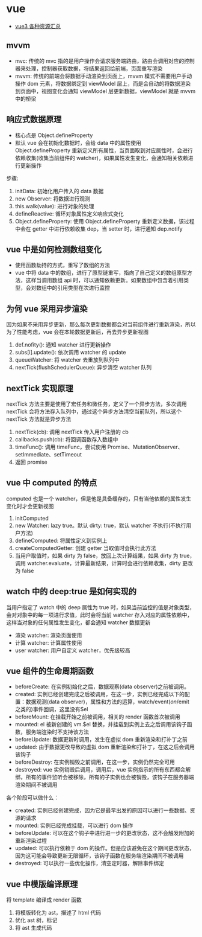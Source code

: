 # vue

- [vue3 各种资源汇总](https://vue3js.cn/)

## mvvm

- mvc: 传统的 mvc 指的是用户操作会请求服务端路由，路由会调用对应的控制器来处理，控制器获取数据，将结果返回给前端，页面重写渲染
- mvvm: 传统的前端会将数据手动渲染到页面上，mvvm 模式不需要用户手动操作 dom 元素，将数据绑定到 viewModel 层上，而是会自动的将数据渲染到页面中，视图变化会通知 viewModel 层更新数据，viewModel 就是 mvvm 中的桥梁

## 响应式数据原理

- 核心点是 Object.defineProperty
- 默认 vue 会在初始化数据时，会给 data 中的属性使用 Object.defineProperty 重新定义所有属性，当页面取到对应属性时，会进行依赖收集(收集当前组件的 watcher)，如果属性发生变化，会通知相关依赖进行更新操作

步骤:

1. initData: 初始化用户传入的 data 数据
2. new Observer: 将数据进行观测
3. this.walk(value): 进行对象的处理
4. defineReactive: 循环对象属性定义响应式变化
5. Object.defineProperty: 使用 Object.defineProperty 重新定义数据，该过程中会在 getter 中进行依赖收集 dep，当 setter 时，进行通知 dep.notify

## vue 中是如何检测数组变化

- 使用函数劫持的方式，重写了数组的方法
- vue 中将 data 中的数组，进行了原型链重写，指向了自己定义的数组原型方法，这样当调用数组 api 时，可以通知依赖更新。如果数组中包含着引用类型，会对数组中的引用类型在次进行监控

## 为何 vue 采用异步渲染

因为如果不采用异步更新，那么每次更新数据都会对当前组件进行重新渲染，所以为了性能考虑，vue 会在本轮数据更新后，再去异步更新视图

1. def.nofity(): 通知 watcher 进行更新操作
2. subs[i].update(): 依次调用 watcher 的 update
3. queueWatcher: 将 watcher 去重放到队列中
4. nextTick(flushSchedulerQueue): 异步清空 watcher 队列

## nextTick 实现原理

nextTick 方法主要是使用了宏任务和微任务，定义了一个异步方法，多次调用 nextTick 会将方法存入队列中，通过这个异步方法清空当前队列，所以这个 nextTick 方法就是异步方法

1. nextTick(cb): 调用 nextTick 传入用户注册的 cb
2. callbacks.push(cb): 将回调函数存入数组中
3. timeFunc(): 调用 timeFunc，尝试使用 Promise、MutationObserver、setImmediate、setTimeout
4. 返回 promise

## vue 中 computed 的特点

computed 也是一个 watcher，但是他是具备缓存的，只有当他依赖的属性发生变化时才会更新视图

1. initComputed
2. new Watcher: lazy true。默认 dirty: true，默认 watcher 不执行(不执行用户方法)
3. defineComputed: 将属性定义到实例上
4. createComputedGetter: 创建 getter 当取值时会执行此方法
5. 当用户取值时，如果 dirty 为 false，放回上次计算结果，如果 dirty 为 true，调用 watcher.evaluate，计算最新结果，计算时会进行依赖收集，dirty 更改为 false

## watch 中的 deep:true 是如何实现的

当用户指定了 watch 中的 deep 属性为 true 时，如果当前监控的值是对象类型，会对对象中的每一项进行求值，此时会将当前 watcher 存入对应的属性依赖中，这样当对象的任何属性发生变化，都会通知 watcher 数据更新

- 渲染 watcher: 渲染页面使用
- 计算 watcher: 计算属性使用
- user watcher: 用户自定义 watcher，优先级较高

## vue 组件的生命周期函数

- beforeCreate: 在实例初始化之后，数据观察(data observer)之前被调用。
- created: 实例已经创建完成之后被调用，在这一步，实例已经完成以下的配置：数据观测(data observer)，属性和方法的运算，watch/event($on/$emit 之类的)事件回调，这里没有\$el
- beforeMount: 在挂载开始之前被调用，相关的 render 函数首次被调用
- mounted: el 被新创建的 vm.\$el 替换，并挂载到实例上去之后调用该钩子函数，服务端渲染时不支持该方法
- beforeUpdate: 数据更新时调用，发生在虚拟 dom 重新渲染和打补丁之前
- updated: 由于数据更改导致的虚拟 dom 重新渲染和打补丁，在这之后会调用该钩子
- beforeDestroy: 在实例销毁之前调用，在这一步，实例仍然完全可用
- destroyed: vue 实例销毁后调用，调用后，vue 实例指示的所有东西都会解绑，所有的事件监听会被移除，所有的子实例也会被销毁，该钩子在服务器端渲染期间不被调用

各个阶段可以做什么：

- created: 实例已经创建完成，因为它是最早出发的原因可以进行一些数据、资源的请求
- mounted: 实例已经完成挂载，可以进行 dom 操作
- beforeUpdate: 可以在这个钩子中进行进一步的更改状态，这不会触发附加的重新渲染过程
- updated: 可以执行依赖于 dom 的操作。但是应该避免在这个期间更改状态，因为这可能会导致更新无限循环，该钩子函数在服务端渲染期间不被调用
- destroyed: 可以执行一些优化操作，清空定时器，解除事件绑定

## vue 中模版编译原理

将 template 编译成 render 函数

1. 将模版转化为 ast，描述了 html 代码
2. 优化 ast 树，标记
3. 将 ast 生成代码
